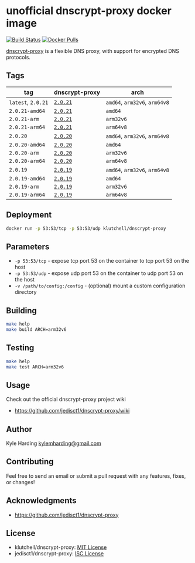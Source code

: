# unofficial dnscrypt-proxy docker image

[![Build Status](https://travis-ci.com/klutchell/dnscrypt-proxy.svg?branch=master)](https://travis-ci.com/klutchell/dnscrypt-proxy)
[![Docker Pulls](https://img.shields.io/docker/pulls/klutchell/dnscrypt-proxy.svg?style=flat)](https://hub.docker.com/r/klutchell/dnscrypt-proxy/)

[dnscrypt-proxy](https://github.com/jedisct1/dnscrypt-proxy) is a flexible DNS proxy, with support for encrypted DNS protocols.

## Tags

|tag|dnscrypt-proxy|arch|
|---|---|---|
|`latest`, `2.0.21`|[`2.0.21`](https://github.com/jedisct1/dnscrypt-proxy/releases/tag/2.0.21)|`amd64`, `arm32v6`, `arm64v8`|
|`2.0.21-amd64`|[`2.0.21`](https://github.com/jedisct1/dnscrypt-proxy/releases/tag/2.0.21)|`amd64`|
|`2.0.21-arm`|[`2.0.21`](https://github.com/jedisct1/dnscrypt-proxy/releases/tag/2.0.21)|`arm32v6`|
|`2.0.21-arm64`|[`2.0.21`](https://github.com/jedisct1/dnscrypt-proxy/releases/tag/2.0.21)|`arm64v8`|
|`2.0.20`|[`2.0.20`](https://github.com/jedisct1/dnscrypt-proxy/releases/tag/2.0.20)|`amd64`, `arm32v6`, `arm64v8`|
|`2.0.20-amd64`|[`2.0.20`](https://github.com/jedisct1/dnscrypt-proxy/releases/tag/2.0.20)|`amd64`|
|`2.0.20-arm`|[`2.0.20`](https://github.com/jedisct1/dnscrypt-proxy/releases/tag/2.0.20)|`arm32v6`|
|`2.0.20-arm64`|[`2.0.20`](https://github.com/jedisct1/dnscrypt-proxy/releases/tag/2.0.20)|`arm64v8`|
|`2.0.19`|[`2.0.19`](https://github.com/jedisct1/dnscrypt-proxy/releases/tag/2.0.19)|`amd64`, `arm32v6`, `arm64v8`|
|`2.0.19-amd64`|[`2.0.19`](https://github.com/jedisct1/dnscrypt-proxy/releases/tag/2.0.19)|`amd64`|
|`2.0.19-arm`|[`2.0.19`](https://github.com/jedisct1/dnscrypt-proxy/releases/tag/2.0.19)|`arm32v6`|
|`2.0.19-arm64`|[`2.0.19`](https://github.com/jedisct1/dnscrypt-proxy/releases/tag/2.0.19)|`arm64v8`|

## Deployment

```bash
docker run -p 53:53/tcp -p 53:53/udp klutchell/dnscrypt-proxy
```

## Parameters

* `-p 53:53/tcp` - expose tcp port 53 on the container to tcp port 53 on the host
* `-p 53:53/udp` - expose udp port 53 on the container to udp port 53 on the host
* `-v /path/to/config:/config` - (optional) mount a custom configuration directory

## Building

```bash
make help
make build ARCH=arm32v6
```

## Testing

```bash
make help
make test ARCH=arm32v6
```

## Usage

Check out the official dnscrypt-proxy project wiki

* https://github.com/jedisct1/dnscrypt-proxy/wiki

## Author

Kyle Harding <kylemharding@gmail.com>

## Contributing

Feel free to send an email or submit a pull request with any features, fixes, or changes!

## Acknowledgments

* https://github.com/jedisct1/dnscrypt-proxy

## License

* klutchell/dnscrypt-proxy: [MIT License](./LICENSE)
* jedisct1/dnscrypt-proxy: [ISC License](https://github.com/jedisct1/dnscrypt-proxy/blob/master/LICENSE)
